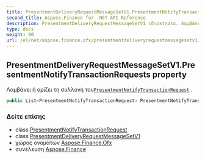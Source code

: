 ```yaml
---
title: PresentmentDeliveryRequestMessageSetV1.PresentmentNotifyTransactionRequests
second_title: Aspose.Finance for .NET API Reference
description: PresentmentDeliveryRequestMessageSetV1 ιδιοκτησία. Λαμβάνει ή ορίζει τη συλλογή τουPresentmentNotifyTransactionRequest .
type: docs
weight: 90
url: /el/net/aspose.finance.ofx/presentmentdeliveryrequestmessagesetv1/presentmentnotifytransactionrequests/
---
```

## PresentmentDeliveryRequestMessageSetV1.PresentmentNotifyTransactionRequests property

Λαμβάνει ή ορίζει τη συλλογή του[`PresentmentNotifyTransactionRequest`](../../../aspose.finance.ofx.billerdelivery/presentmentnotifytransactionrequest/) .

```csharp
public List<PresentmentNotifyTransactionRequest> PresentmentNotifyTransactionRequests { get; set; }
```

### Δείτε επίσης

* class [PresentmentNotifyTransactionRequest](../../../aspose.finance.ofx.billerdelivery/presentmentnotifytransactionrequest/)
* class [PresentmentDeliveryRequestMessageSetV1](../)
* χώρος ονομάτων [Aspose.Finance.Ofx](../../presentmentdeliveryrequestmessagesetv1/)
* συνέλευση [Aspose.Finance](../../../)



